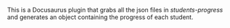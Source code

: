 This is a Docusaurus plugin that grabs all the json files in *students-progress* and generates an object containing the progress of each student.